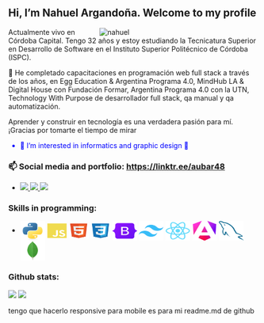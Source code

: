 <div>
  <section>
    <h1 align="left"> Hi, I’m Nahuel Argandoña. Welcome to my profile</h1>
    <img align="right" width="320px" src="https://i.postimg.cc/C56tm6Gr/0fd2c8e9-0370-490c-81e7-8e0845bb6c85-isnet-general-use.png" alt="nahuel" border="0">
    <p align="left">Actualmente vivo en Córdoba Capital. Tengo 32 años y estoy estudiando la Tecnicatura Superior en Desarrollo de Software en el Instituto Superior Politécnico de Córdoba (ISPC).

🐣 He completado capacitaciones en programación web full stack a través de los años, en Egg Education & Argentina Programa 4.0, MindHub LA & Digital House con Fundación Formar, Argentina Programa 4.0 con la UTN, Technology With Purpose de desarrollador full stack, qa manual y qa automatización.

Aprender y construir en tecnología es una verdadera pasión para mí. ¡Gracias por tomarte el tiempo de mirar</p>
  </section>

  <section>
    <ul>
      <li style="color: blue;">🌱 I’m interested in informatics and graphic design 👾</li>
    </ul>
    <h3>📫 Social media and portfolio: <a href="https://linktr.ee/aubar48" target="_blank">https://linktr.ee/aubar48</a></h3>
  </section>

  <section>
    <ul>
      <li>
        <a href="https://www.canva.com/design/DAFoP4HTDqk/YW9Jg6z0ouwf7GeaChLSvg/view?utm_content=DAFoP4HTDqk&utm_campaign=designshare&utm_medium=link2&utm_source=uniquelinks&utlId=he143a9d067" target="_blank">
          <img src="https://img.shields.io/badge/Curriculum-%23333?style=for-the-badge&logo=curriculum&logoColor=white">
        </a>
        <a href="https://www.linkedin.com/in/Aubar48" target="_blank">
          <img src="https://img.shields.io/badge/-LinkedIn-%230077B5?style=for-the-badge&logo=linkedin&logoColor=white">
        </a>
        <a href="https://glittering-lolly-b5e4d4.netlify.app/" target="_blank">
          <img src="https://img.shields.io/badge/Portfolio-%23333?style=for-the-badge&logo=portfolio&logoColor=white">
        </a>
      </li>
    </ul>
  </section>

  <section>
    <h3>Skills in programming:</h3>
    <ul>
      <li>
        <img align="center" alt="PYTHON" height="40" width="50" src="https://raw.githubusercontent.com/devicons/devicon/master/icons/python/python-original.svg">
        <img align="center" alt="JS" height="30" width="40" src="https://raw.githubusercontent.com/devicons/devicon/master/icons/javascript/javascript-plain.svg">
        <img align="center" alt="HTML" height="30" width="40" src="https://raw.githubusercontent.com/devicons/devicon/master/icons/html5/html5-original.svg">
        <img align="center" alt="CSS" height="30" width="40" src="https://raw.githubusercontent.com/devicons/devicon/master/icons/css3/css3-original.svg">
        <img align="center" alt="Bootstrap" height="40" width="50" src="https://raw.githubusercontent.com/devicons/devicon/master/icons/bootstrap/bootstrap-original.svg">
        <img align="center" alt="tailwindcss" height="40" width="50" src="https://raw.githubusercontent.com/devicons/devicon/master/icons/tailwindcss/tailwindcss-original.svg">
        <img align="center" alt="REACT" height="40" width="50" src="https://raw.githubusercontent.com/devicons/devicon/master/icons/react/react-original.svg">
        <img align="center" alt="ANGULAR" height="40" width="50" src="https://raw.githubusercontent.com/devicons/devicon/master/icons/angular/angular-original.svg">
        <img align="center" alt="MYSQL" height="40" width="50" src="https://raw.githubusercontent.com/devicons/devicon/master/icons/mysql/mysql-original.svg">
        <img align="center" alt="MongoDb" height="40" width="50" src="https://raw.githubusercontent.com/devicons/devicon/master/icons/mongodb/mongodb-original.svg">
      </li>
    </ul>
  </section>

  <section>
    <h3>Github stats:</h3>

  [![](https://github-readme-stats.vercel.app/api?username=Aubar48&show_icons=true&theme=tokyonight&hide_border=true&locale=en)](https://github.com/Aubar48)
  [![](https://github-readme-streak-stats.herokuapp.com/?user=Aubar48&theme=material-palenight)](https://github.com/Aubar48)
  
  </section>
</div>

tengo que hacerlo responsive para mobile es para mi readme.md de github
